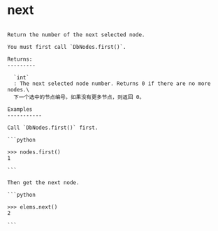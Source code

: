 # next

````{py:method} DbNodes.next()

Return the number of the next selected node.

You must first call `DbNodes.first()`.

Returns:
---------

  `int`
  : The next selected node number. Returns 0 if there are no more nodes.\
  下一个选中的节点编号。如果没有更多节点，则返回 0。

Examples
-----------

Call `DbNodes.first()` first.

```python

>>> nodes.first()
1

```

Then get the next node.

```python

>>> elems.next()
2

```

````